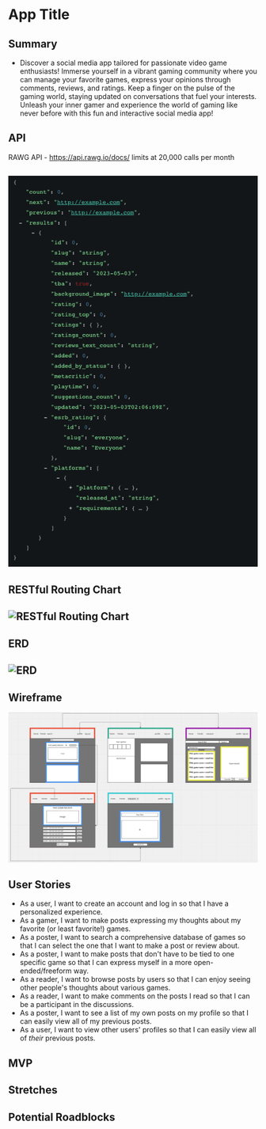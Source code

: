 # App Title

## Summary 
* Discover a social media app tailored for passionate video game enthusiasts! Immerse yourself in a vibrant gaming community where you can manage your favorite games, express your opinions through comments, reviews, and ratings. Keep a finger on the pulse of the gaming world, staying updated on conversations that fuel your interests. Unleash your inner gamer and experience the world of gaming like never before with this fun and interactive social media app!

## API 

RAWG API - https://api.rawg.io/docs/
limits at 20,000 calls per month

![RawgAPI](./public/images/rawr.api.png)
---
## RESTful Routing Chart
![RESTful Routing Chart]()
---
## ERD
![ERD]()
---
## Wireframe
![Wireframe](./public/images/wireframe.png)

## User Stories 
* As a user, I want to create an account and log in so that I have a personalized experience.
* As a gamer, I want to make posts expressing my thoughts about my favorite (or least favorite!) games.
* As a poster, I want to search a comprehensive database of games so that I can select the one that I want to make a post or review about.
* As a poster, I want to make posts that don't have to be tied to one specific game so that I can express myself in a more open-ended/freeform way.
* As a reader, I want to browse posts by users so that I can enjoy seeing other people's thoughts about various games.
* As a reader, I want to make comments on the posts I read so that I can be a participant in the discussions.
* As a poster, I want to see a list of my own posts on my profile so that I can easily view all of my previous posts.
* As a user, I want to view other users' profiles so that I can easily view all of *their* previous posts.
## MVP

## Stretches

## Potential Roadblocks
